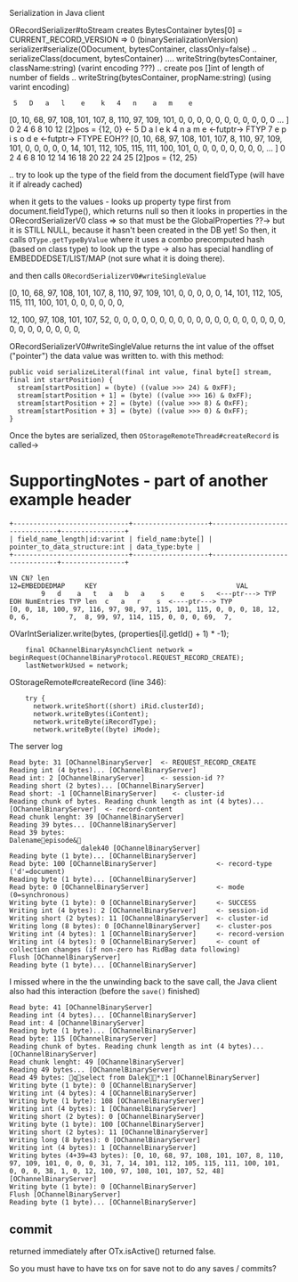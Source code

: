 Serialization in Java client

ORecordSerializer#toStream
creates BytesContainer
bytes[0] = CURRENT_RECORD_VERSION => 0 (binarySerializationVersion)
serializer#serialize(ODocument, bytesContainer, classOnly=false)
.. serializeClass(document, bytesContainer)
.... writeString(bytesContainer, className:string)  (varint encoding ???)
.. create pos []int of length of number of fields
.. writeString(bytesContainer, propName:string)  (using varint encoding)

     5   D   a   l    e    k   4   n    a   m    e
[0, 10, 68, 97, 108, 101, 107, 8, 110, 97, 109, 101, 0, 0, 0, 0, 0, 0, 0, 0, 0, 0, 0 ... ]
 0       2       4         6       8        10      12
[2]pos = {12, 0}
<-
     5   D   a   l    e    k   4   n    a   m    e   <-futptr-> FTYP  7   e    p    i    s    o    d    e   <-futptr-> FTYPE EOH?? 
[0, 10, 68, 97, 108, 101, 107, 8, 110, 97, 109, 101, 0, 0, 0, 0, 0,  14, 101, 112, 105, 115, 111, 100, 101, 0, 0, 0, 0, 0,   0,    0, 0, ... ]
 0       2       4         6       8        10      12    14    16       18        20        22        24 25
[2]pos = {12, 25}




.. try to look up the type of the field from the document fieldType (will have it if already cached)

when it gets to the values - looks up property type first from document.fieldType(), which returns null
so then it looks in properties in the ORecordSerializerV0 class => so that must be the GlobalProperties ??->
but it is STILL NULL, because it hasn't been created in the DB yet!
So then, it calls `OType.getTypeByValue` where it uses a combo precomputed hash (based on class type) to
look up the type -> also has special handling of EMBEDDEDSET/LIST/MAP (not sure what it is doing there).

and then calls `ORecordSerializerV0#writeSingleValue`

[0, 10, 68, 97, 108, 101, 107, 8, 110, 97, 109, 101, 0, 0, 0, 0, 0, 14, 101, 112, 105, 115, 111, 100, 101,  0, 0, 0, 0, 0,   0,

12, 100, 97, 108, 101, 107, 52, 0, 0, 0, 0, 0, 0, 0, 0, 0, 0, 0, 0, 0, 0, 0, 0, 0, 0, 0, 0, 0, 0, 0, 0, 0, 0, 0, 


ORecordSerializerV0#writeSingleValue returns the int value of the offset ("pointer") the data value was written to.
with this method:

    public void serializeLiteral(final int value, final byte[] stream, final int startPosition) {
      stream[startPosition] = (byte) ((value >>> 24) & 0xFF);
      stream[startPosition + 1] = (byte) ((value >>> 16) & 0xFF);
      stream[startPosition + 2] = (byte) ((value >>> 8) & 0xFF);
      stream[startPosition + 3] = (byte) ((value >>> 0) & 0xFF);
    }

Once the bytes are serialized, then `OStorageRemoteThread#createRecord` is called->

# SupportingNotes - part of another example header

    +-----------------------------+-------------------+-------------------------------+----------------+
    | field_name_length|id:varint | field_name:byte[] | pointer_to_data_structure:int | data_type:byte |
    +-----------------------------+-------------------+-------------------------------+----------------+

    VN CN? len                                                      12=EMBEDDEDMAP     KEY                                   VAL
            9   d    a   t   a   b   a    s    e    s   <---ptr---> TYP EOH NumEntries TYP len  c   a   r    s  <----ptr---> TYP
    [0, 0, 18, 100, 97, 116, 97, 98, 97, 115, 101, 115, 0, 0, 0, 18, 12, 0, 6,          7,  8, 99, 97, 114, 115, 0, 0, 0, 69,  7, 




OVarIntSerializer.write(bytes, (properties[i].getId() + 1) * -1);

        final OChannelBinaryAsynchClient network = beginRequest(OChannelBinaryProtocol.REQUEST_RECORD_CREATE);
        lastNetworkUsed = network;

OStorageRemote#createRecord (line 346):

        try {
          network.writeShort((short) iRid.clusterId);
          network.writeBytes(iContent);
          network.writeByte(iRecordType);
          network.writeByte((byte) iMode);


The server log

    Read byte: 31 [OChannelBinaryServer]  <- REQUEST_RECORD_CREATE
    Reading int (4 bytes)... [OChannelBinaryServer]
    Read int: 2 [OChannelBinaryServer]    <- session-id ??
    Reading short (2 bytes)... [OChannelBinaryServer]
    Read short: -1 [OChannelBinaryServer]    <- cluster-id
    Reading chunk of bytes. Reading chunk length as int (4 bytes)... [OChannelBinaryServer]  <- record-content
    Read chunk lenght: 39 [OChannelBinaryServer]
    Reading 39 bytes... [OChannelBinaryServer]
    Read 39 bytes: 
    Dalenameepisode&
                      dalek40 [OChannelBinaryServer]
    Reading byte (1 byte)... [OChannelBinaryServer]     
    Read byte: 100 [OChannelBinaryServer]               <- record-type ('d'=document)
    Reading byte (1 byte)... [OChannelBinaryServer]
    Read byte: 0 [OChannelBinaryServer]                 <- mode (0=synchronous)
    Writing byte (1 byte): 0 [OChannelBinaryServer]     <- SUCCESS
    Writing int (4 bytes): 2 [OChannelBinaryServer]     <- session-id
    Writing short (2 bytes): 11 [OChannelBinaryServer]  <- cluster-id
    Writing long (8 bytes): 0 [OChannelBinaryServer]    <- cluster-pos
    Writing int (4 bytes): 1 [OChannelBinaryServer]     <- record-version
    Writing int (4 bytes): 0 [OChannelBinaryServer]     <- count of collection changes (if non-zero has RidBag data following)
    Flush [OChannelBinaryServer]
    Reading byte (1 byte)... [OChannelBinaryServer]


I missed where in the the unwinding back to the save call, the Java client also had this interaction (before the `save()` finished)

    Read byte: 41 [OChannelBinaryServer]
    Reading int (4 bytes)... [OChannelBinaryServer]
    Read int: 4 [OChannelBinaryServer]
    Reading byte (1 byte)... [OChannelBinaryServer]
    Read byte: 115 [OChannelBinaryServer]
    Reading chunk of bytes. Reading chunk length as int (4 bytes)... [OChannelBinaryServer]
    Read chunk lenght: 49 [OChannelBinaryServer]
    Reading 49 bytes... [OChannelBinaryServer]
    Read 49 bytes: qselect from Dalek*:1 [OChannelBinaryServer]
    Writing byte (1 byte): 0 [OChannelBinaryServer]
    Writing int (4 bytes): 4 [OChannelBinaryServer]
    Writing byte (1 byte): 108 [OChannelBinaryServer]
    Writing int (4 bytes): 1 [OChannelBinaryServer]
    Writing short (2 bytes): 0 [OChannelBinaryServer]
    Writing byte (1 byte): 100 [OChannelBinaryServer]
    Writing short (2 bytes): 11 [OChannelBinaryServer]
    Writing long (8 bytes): 0 [OChannelBinaryServer]
    Writing int (4 bytes): 1 [OChannelBinaryServer]
    Writing bytes (4+39=43 bytes): [0, 10, 68, 97, 108, 101, 107, 8, 110, 97, 109, 101, 0, 0, 0, 31, 7, 14, 101, 112, 105, 115, 111, 100, 101, 0, 0, 0, 38, 1, 0, 12, 100, 97, 108, 101, 107, 52, 48] [OChannelBinaryServer]
    Writing byte (1 byte): 0 [OChannelBinaryServer]
    Flush [OChannelBinaryServer]
    Reading byte (1 byte)... [OChannelBinaryServer]




## commit

returned immediately after OTx.isActive() returned false.

So you must have to have txs on for save not to do any saves / commits?

